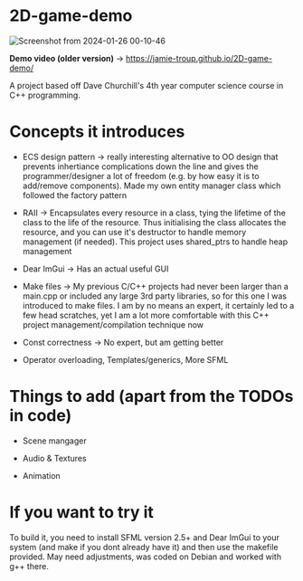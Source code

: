 # 2D-game-demo

![Screenshot from 2024-01-26 00-10-46](https://github.com/Jamie-Troup/2D-game-demo/assets/150353016/4dd45f8f-663e-42aa-9ce5-98eb184114c7)

__Demo video (older version)__ -> https://jamie-troup.github.io/2D-game-demo/

A project based off Dave Churchill's 4th year computer science course in C++ programming.

# Concepts it introduces

- ECS design pattern -> really interesting alternative to OO design that prevents inhertiance complications down the line and gives the programmer/designer a lot of freedom (e.g. by how easy it is to add/remove components). Made my own entity manager class which followed the factory pattern

- RAII -> Encapsulates every resource in a class, tying the lifetime of the class to the life of the resource. Thus initialising the class allocates the resource, and you can use it's destructor to handle memory management (if needed). This project uses shared_ptrs to handle heap management

- Dear ImGui -> Has an actual useful GUI

- Make files -> My previous C/C++ projects had never been larger than a main.cpp or included any large 3rd party libraries, so for this one I was introduced to make files. I am by no means an expert, it certainly led to a few head scratches, yet I am a lot more comfortable with this C++ project management/compilation technique now

- Const correctness -> No expert, but am getting better

- Operator overloading, Templates/generics, More SFML

# Things to add (apart from the TODOs in code)

- Scene mangager

- Audio & Textures

- Animation
  
# If you want to try it

To build it, you need to install SFML version 2.5+ and Dear ImGui to your system (and make if you dont already have it) and then use the makefile provided. May need adjustments, was coded on Debian and worked with g++ there.
